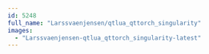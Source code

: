 ```yaml
---
id: 5248
full_name: "Larssvaenjensen/qtlua_qttorch_singularity"
images: 
  - "Larssvaenjensen-qtlua_qttorch_singularity-latest"
---
```


